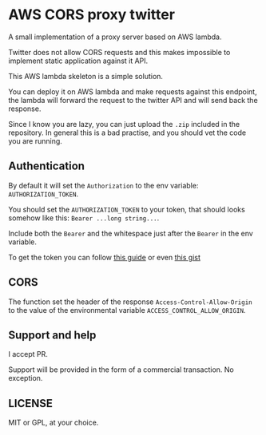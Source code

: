 # AWS CORS proxy twitter

A small implementation of a proxy server based on AWS lambda.

Twitter does not allow CORS requests and this makes impossible to implement static application against it API.

This AWS lambda skeleton is a simple solution.

You can deploy it on AWS lambda and make requests against this endpoint, the lambda will forward the request to the twitter API and will send back the response.

Since I know you are lazy, you can just upload the `.zip` included in the repository. In general this is a bad practise, and you should vet the code you are running. 

## Authentication

By default it will set the `Authorization` to the env variable: `AUTHORIZATION_TOKEN`.

You should set the `AUTHORIZATION_TOKEN` to your token, that should looks somehow like this: `Bearer ...long string...`.

Include both the `Bearer` and the whitespace just after the `Bearer` in the env variable.

To get the token you can follow [this guide](https://developer.twitter.com/en/docs/basics/authentication/oauth-2-0/bearer-tokens) or even [this gist](https://gist.github.com/skaterdav85/be8b4cc9558b3b6ab6cbef23150debe2)

## CORS

The function set the header of the response `Access-Control-Allow-Origin` to the value of the environmental variable `ACCESS_CONTROL_ALLOW_ORIGIN`.

## Support and help

I accept PR.

Support will be provided in the form of a commercial transaction. No exception.

## LICENSE

MIT or GPL, at your choice.
